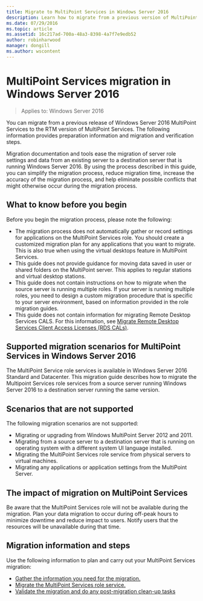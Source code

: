 ```yaml
---
title: Migrate to MultiPoint Services in Windows Server 2016
description: Learn how to migrate from a previous version of MultiPoint Services
ms.date: 07/29/2016
ms.topic: article
ms.assetid: 16c217ad-700a-48a3-8398-4a7f7e9edb52
author: robinharwood
manager: dongill
ms.author: wscontent
---
```

# MultiPoint Services migration in Windows Server 2016
>Applies to: Windows Server 2016

You can migrate from a previous release of Windows Server 2016 MultiPoint Services to the RTM version of MultiPoint Services. The following information provides preparation information and migration and verification steps.

Migration documentation and tools ease the migration of server role settings and data from an existing server to a destination server that is running Windows Server 2016. By using the process described in this guide, you can simplify the migration process, reduce migration time, increase the accuracy of the migration process, and help eliminate possible conflicts that might otherwise occur during the migration process.

## What to know before you begin
Before you begin the migration process, please note the following:

- The migration process does not automatically gather or record settings for applications on the MultiPoint Services role. You should create a customized migration plan for any applications that you want to migrate. This is also true when using the virtual desktops feature in MultiPoint Services.
- This guide does not provide guidance for moving data saved in user or shared folders on the MultiPoint server. This applies to regular stations and virtual desktop stations.
- This guide does not contain instructions on how to migrate when the source server is running multiple roles. If your server is running multiple roles, you need to design a custom migration procedure that is specific to your server environment, based on information provided in the role migration guides.
- This guide does not contain information for migrating Remote Desktop Services CALS. For this information, see [Migrate Remote Desktop Services Client Access Licenses (RDS CALs)](/previous-versions/windows/it-pro/windows-server-2008-R2-and-2008/dd851844(v=ws.11)).

## Supported migration scenarios for MultiPoint Services in Windows Server 2016
The MultiPoint Service role services is available in Windows Server 2016 Standard and Datacenter. This migration guide describes how to migrate the Multipoint Services role services from a source server running Windows Server 2016 to a destination server running the same version.

## Scenarios that are not supported

The following migration scenarios are not supported:

- Migrating or upgrading from Windows MultiPoint Server 2012 and 2011.
- Migrating from a source server to a destination server that is running on operating system with a different system UI language installed.
- Migrating the MultiPoint Services role service from physical servers to virtual machines.
- Migrating any applications or application settings from the MultiPoint Server.

## The impact of migration on MultiPoint Services
Be aware that the MultiPoint Services role will not be available during the migration. Plan your data migration to occur during off-peak hours to minimize downtime and reduce impact to users. Notify users that the resources will be unavailable during that time.

## Migration information and steps
Use the following information to plan and carry out your MultiPoint Services migration:

- [Gather the information you need for the migration.](multipoint-services-migration-preparation.md)
- [Migrate the MultiPoint Services role service.](multipoint-services-migration-steps.md)
- [Validate the migration and do any post-migration clean-up tasks](multipoint-services-post-migration-steps.md)
